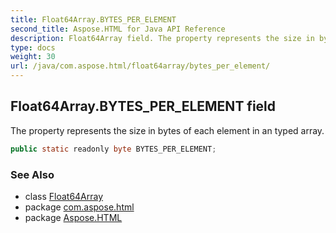 ```yaml
---
title: Float64Array.BYTES_PER_ELEMENT
second_title: Aspose.HTML for Java API Reference
description: Float64Array field. The property represents the size in bytes of each element in an typed array
type: docs
weight: 30
url: /java/com.aspose.html/float64array/bytes_per_element/
---
```

## Float64Array.BYTES_PER_ELEMENT field

The property represents the size in bytes of each element in an typed array.

```java
public static readonly byte BYTES_PER_ELEMENT;
```

### See Also

* class [Float64Array](../)
* package [com.aspose.html](../../float64array/)
* package [Aspose.HTML](../../../)
